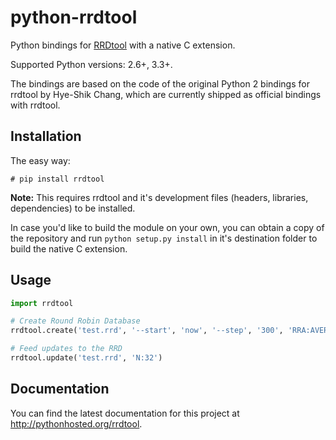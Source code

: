 python-rrdtool
==============

Python bindings for [RRDtool](http://oss.oetiker.ch/rrdtool) with a native C extension.

Supported Python versions: 2.6+, 3.3+.

The bindings are based on the code of the original Python 2 bindings for rrdtool by Hye-Shik Chang, which are currently shipped as official bindings with rrdtool.

Installation
------------

The easy way:

    # pip install rrdtool

**Note:** This requires rrdtool and it's development files (headers, libraries, dependencies) to be installed.

In case you'd like to build the module on your own, you can obtain a copy of the repository and run `python setup.py install` in it's destination folder to build the native C extension.

Usage
-----

```python
import rrdtool

# Create Round Robin Database
rrdtool.create('test.rrd', '--start', 'now', '--step', '300', 'RRA:AVERAGE:0.5:1:1200', 'DS:temp:GAUGE:600:-273:5000')

# Feed updates to the RRD
rrdtool.update('test.rrd', 'N:32')
```

Documentation
-------------

You can find the latest documentation for this project at http://pythonhosted.org/rrdtool.